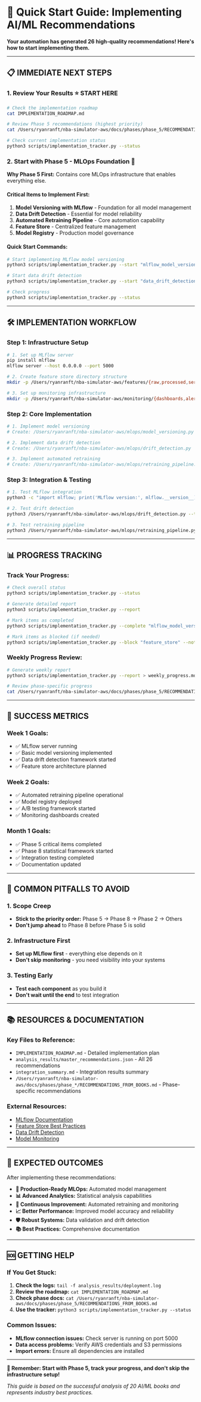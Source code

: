 # 🚀 Quick Start Guide: Implementing AI/ML Recommendations

**Your automation has generated 26 high-quality recommendations! Here's how to start implementing them.**

---

## 📋 **IMMEDIATE NEXT STEPS**

### **1. Review Your Results** ⭐ **START HERE**
```bash
# Check the implementation roadmap
cat IMPLEMENTATION_ROADMAP.md

# Review Phase 5 recommendations (highest priority)
cat /Users/ryanranft/nba-simulator-aws/docs/phases/phase_5/RECOMMENDATIONS_FROM_BOOKS.md

# Check current implementation status
python3 scripts/implementation_tracker.py --status
```

### **2. Start with Phase 5 - MLOps Foundation** 🎯
**Why Phase 5 First:** Contains core MLOps infrastructure that enables everything else.

#### **Critical Items to Implement First:**
1. **Model Versioning with MLflow** - Foundation for all model management
2. **Data Drift Detection** - Essential for model reliability
3. **Automated Retraining Pipeline** - Core automation capability
4. **Feature Store** - Centralized feature management
5. **Model Registry** - Production model governance

#### **Quick Start Commands:**
```bash
# Start implementing MLflow model versioning
python3 scripts/implementation_tracker.py --start "mlflow_model_versioning" --notes "Setting up MLflow server and basic model versioning"

# Start data drift detection
python3 scripts/implementation_tracker.py --start "data_drift_detection" --notes "Implementing statistical drift detection"

# Check progress
python3 scripts/implementation_tracker.py --status
```

---

## 🛠️ **IMPLEMENTATION WORKFLOW**

### **Step 1: Infrastructure Setup**
```bash
# 1. Set up MLflow server
pip install mlflow
mlflow server --host 0.0.0.0 --port 5000

# 2. Create feature store directory structure
mkdir -p /Users/ryanranft/nba-simulator-aws/features/{raw,processed,served}

# 3. Set up monitoring infrastructure
mkdir -p /Users/ryanranft/nba-simulator-aws/monitoring/{dashboards,alerts,metrics}
```

### **Step 2: Core Implementation**
```bash
# 1. Implement model versioning
# Create: /Users/ryanranft/nba-simulator-aws/mlops/model_versioning.py

# 2. Implement data drift detection
# Create: /Users/ryanranft/nba-simulator-aws/mlops/drift_detection.py

# 3. Implement automated retraining
# Create: /Users/ryanranft/nba-simulator-aws/mlops/retraining_pipeline.py
```

### **Step 3: Integration & Testing**
```bash
# 1. Test MLflow integration
python3 -c "import mlflow; print('MLflow version:', mlflow.__version__)"

# 2. Test drift detection
python3 /Users/ryanranft/nba-simulator-aws/mlops/drift_detection.py --test

# 3. Test retraining pipeline
python3 /Users/ryanranft/nba-simulator-aws/mlops/retraining_pipeline.py --dry-run
```

---

## 📊 **PROGRESS TRACKING**

### **Track Your Progress:**
```bash
# Check overall status
python3 scripts/implementation_tracker.py --status

# Generate detailed report
python3 scripts/implementation_tracker.py --report

# Mark items as completed
python3 scripts/implementation_tracker.py --complete "mlflow_model_versioning" --notes "MLflow server running, basic versioning implemented"

# Mark items as blocked (if needed)
python3 scripts/implementation_tracker.py --block "feature_store" --notes "Waiting for data team approval"
```

### **Weekly Progress Review:**
```bash
# Generate weekly report
python3 scripts/implementation_tracker.py --report > weekly_progress.md

# Review phase-specific progress
cat /Users/ryanranft/nba-simulator-aws/docs/phases/phase_5/RECOMMENDATIONS_FROM_BOOKS.md
```

---

## 🎯 **SUCCESS METRICS**

### **Week 1 Goals:**
- ✅ MLflow server running
- ✅ Basic model versioning implemented
- ✅ Data drift detection framework started
- ✅ Feature store architecture planned

### **Week 2 Goals:**
- ✅ Automated retraining pipeline operational
- ✅ Model registry deployed
- ✅ A/B testing framework started
- ✅ Monitoring dashboards created

### **Month 1 Goals:**
- ✅ Phase 5 critical items completed
- ✅ Phase 8 statistical framework started
- ✅ Integration testing completed
- ✅ Documentation updated

---

## 🚨 **COMMON PITFALLS TO AVOID**

### **1. Scope Creep**
- **Stick to the priority order:** Phase 5 → Phase 8 → Phase 2 → Others
- **Don't jump ahead** to Phase 8 before Phase 5 is solid

### **2. Infrastructure First**
- **Set up MLflow first** - everything else depends on it
- **Don't skip monitoring** - you need visibility into your systems

### **3. Testing Early**
- **Test each component** as you build it
- **Don't wait until the end** to test integration

---

## 📚 **RESOURCES & DOCUMENTATION**

### **Key Files to Reference:**
- `IMPLEMENTATION_ROADMAP.md` - Detailed implementation plan
- `analysis_results/master_recommendations.json` - All 26 recommendations
- `integration_summary.md` - Integration results summary
- `/Users/ryanranft/nba-simulator-aws/docs/phases/phase_*/RECOMMENDATIONS_FROM_BOOKS.md` - Phase-specific recommendations

### **External Resources:**
- [MLflow Documentation](https://mlflow.org/docs/latest/index.html)
- [Feature Store Best Practices](https://www.feast.dev/)
- [Data Drift Detection](https://evidentlyai.com/)
- [Model Monitoring](https://www.whylabs.ai/)

---

## 🎉 **EXPECTED OUTCOMES**

After implementing these recommendations:

- **🚀 Production-Ready MLOps:** Automated model management
- **📊 Advanced Analytics:** Statistical analysis capabilities
- **🔄 Continuous Improvement:** Automated retraining and monitoring
- **📈 Better Performance:** Improved model accuracy and reliability
- **🛡️ Robust Systems:** Data validation and drift detection
- **📚 Best Practices:** Comprehensive documentation

---

## 🆘 **GETTING HELP**

### **If You Get Stuck:**
1. **Check the logs:** `tail -f analysis_results/deployment.log`
2. **Review the roadmap:** `cat IMPLEMENTATION_ROADMAP.md`
3. **Check phase docs:** `cat /Users/ryanranft/nba-simulator-aws/docs/phases/phase_5/RECOMMENDATIONS_FROM_BOOKS.md`
4. **Use the tracker:** `python3 scripts/implementation_tracker.py --status`

### **Common Issues:**
- **MLflow connection issues:** Check server is running on port 5000
- **Data access problems:** Verify AWS credentials and S3 permissions
- **Import errors:** Ensure all dependencies are installed

---

**🎯 Remember: Start with Phase 5, track your progress, and don't skip the infrastructure setup!**

*This guide is based on the successful analysis of 20 AI/ML books and represents industry best practices.*




